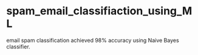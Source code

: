 # spam_email_classifiaction_using_ML
email spam classification achieved 98% accuracy using Naive Bayes classifier.
